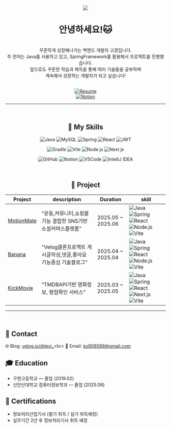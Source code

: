 <div align="center">
  <img src="https://readme-typing-svg.herokuapp.com?lines=Welcome+to+KoK's+GitHub!&center=true&width=500&height=50&font=Fredoka+One" />
</div>


<div align="center">
  <h1>
    안녕하세요!🐱
  </h1><br>
  꾸준하게 성장해나가는 백엔드 개발자 고경입니다.<br>
  주 언어는 Java를 사용하고 있고, SpringFramework를 활용해서 프로젝트를 진행했습니다.<br>
  앞으로도 꾸준한 학습과 체득을 통해 여러 기술들을 공부하며<br>
  계속해서 성장하는 개발자가 되고 싶습니다!
</div>
<br>

<div align="center">

[![Resume](https://img.shields.io/badge/%20Resume-PDF-informational?style=for-the-badge&logo=read-the-docs&logoColor=white)](https://your-resume-link.com)<br>
[![Notion](https://img.shields.io/badge/%20Notion-Studynote-black?style=for-the-badge&logo=notion&logoColor=white)](https://www.notion.so/1e7c32f3e3d7801d9ceff757d5ca9504?source=copy_link)

</div>

---
<br>

<div align="center">
  <h2>
    🐳 My Skills
  </h2>
  
  ![Java](https://img.shields.io/badge/Java-007396?style=for-the-badge&logo=java&logoColor=white)
  ![MySQL](https://img.shields.io/badge/MySQL-4479A1?style=for-the-badge&logo=mysql&logoColor=white)
  ![Spring](https://img.shields.io/badge/Spring-6DB33F?style=for-the-badge&logo=spring&logoColor=white)
  ![React](https://img.shields.io/badge/React-61DAFB?style=for-the-badge&logo=react&logoColor=black)
  ![JWT](https://img.shields.io/badge/JWT-000000?style=for-the-badge&logo=json-web-tokens&logoColor=white)
  <br/>
  
  ![Gradle](https://img.shields.io/badge/Gradle-02303A?style=for-the-badge&logo=gradle&logoColor=white)
  ![Vite](https://img.shields.io/badge/Vite-646CFF?style=for-the-badge&logo=vite&logoColor=white)
  ![Node.js](https://img.shields.io/badge/Node.js-339933?style=for-the-badge&logo=nodedotjs&logoColor=white)
  ![Next.js](https://img.shields.io/badge/Next.js-000000?style=for-the-badge&logo=nextdotjs&logoColor=white)
  <br/>
  
  ![GitHub](https://img.shields.io/badge/GitHub-181717?style=for-the-badge&logo=github&logoColor=white)
  ![Notion](https://img.shields.io/badge/Notion-000000?style=for-the-badge&logo=notion&logoColor=white)
  ![VSCode](https://img.shields.io/badge/VSCode-007ACC?style=for-the-badge&logo=visual-studio-code&logoColor=white)
  ![IntelliJ IDEA](https://img.shields.io/badge/IntelliJ%20IDEA-000000?style=for-the-badge&logo=intellij-idea&logoColor=white)
</div>
<br>

<div align="center">
  <h2>
    🍁 Project
  </h2>
  
| Project | description | Duration | skill |
|----------|------|------|------|
| [MotionMate](https://github.com/motion-mate/FE-motion-mate) | "운동,커뮤니티,쇼핑몰기능 결합한 SNS기반 소셜커머스플랫폼" | 2025.05 ~ 2025.06 | ![Java](https://img.shields.io/badge/Java-007396?style=for-the-badge&logo=java&logoColor=white) ![Spring](https://img.shields.io/badge/Spring-6DB33F?style=for-the-badge&logo=spring&logoColor=white) ![React](https://img.shields.io/badge/React-61DAFB?style=for-the-badge&logo=react&logoColor=black) ![Node.js](https://img.shields.io/badge/Node.js-339933?style=for-the-badge&logo=nodedotjs&logoColor=white) ![Vite](https://img.shields.io/badge/Vite-646CFF?style=for-the-badge&logo=vite&logoColor=white) |
| [Banana](https://github.com/KH-mini-project/banana) | "Velog클론프로젝트 게시글작성,댓글,좋아요 기능중심 기술블로그" | 2025.04 ~ 2025.04 | ![Java](https://img.shields.io/badge/Java-007396?style=for-the-badge&logo=java&logoColor=white) ![Spring](https://img.shields.io/badge/Spring-6DB33F?style=for-the-badge&logo=spring&logoColor=white) ![React](https://img.shields.io/badge/React-61DAFB?style=for-the-badge&logo=react&logoColor=black) ![Node.js](https://img.shields.io/badge/Node.js-339933?style=for-the-badge&logo=nodedotjs&logoColor=white) ![Vite](https://img.shields.io/badge/Vite-646CFF?style=for-the-badge&logo=vite&logoColor=white) |
| [KickMovie](https://github.com/KH-Movie-Web-Project/FE-kick-movie) | “TMDBAPI기반 영화정보, 평점확인 서비스” | 2025.03 ~ 2025.05 | ![Java](https://img.shields.io/badge/Java-007396?style=for-the-badge&logo=java&logoColor=white) ![Spring](https://img.shields.io/badge/Spring-6DB33F?style=for-the-badge&logo=spring&logoColor=white) ![React](https://img.shields.io/badge/React-61DAFB?style=for-the-badge&logo=react&logoColor=black) ![Next.js](https://img.shields.io/badge/Next.js-000000?style=for-the-badge&logo=nextdotjs&logoColor=white) ![Vite](https://img.shields.io/badge/Vite-646CFF?style=for-the-badge&logo=vite&logoColor=white) |
</div>

---
<br>

## 🍃 Contact
🌐 Blog: [velog.io/@levi_](https://velog.io/@levi_)<br>
📧 Email: ko908599@gmail.com<br>

## 🎓 Education
- 구현고등학교 — 졸업 (2019.02)<br>
- 신안산대학교 컴퓨터정보학과 — 졸업 (2025.06)

## 🏅 Certifications
- 정보처리산업기사 (필기 취득 / 실기 취득예정)<br>
- 실무기간 2년 후 정보처리기사 취득 예정

